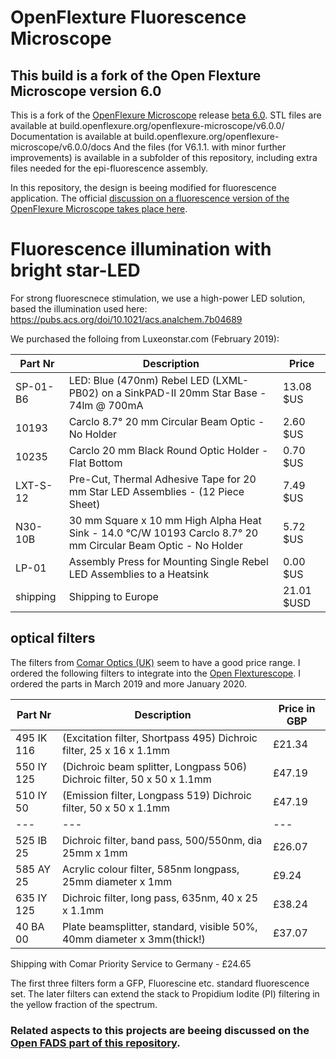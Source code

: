 # OpenFlexture Fluorescence Microscope
## This build is a fork of the Open Flexture Microscope version 6.0

This is a fork of the [OpenFlexure Microscope](https://github.com/rwb27/openflexure_microscope) release [beta 6.0](https://gitlab.com/openflexure/openflexure-microscope/-/releases).
STL files are available at build.openflexure.org/openflexure-microscope/v6.0.0/
Documentation is available at build.openflexure.org/openflexure-microscope/v6.0.0/docs
And the files (for V6.1.1. with minor further improvements) is available in a subfolder of this repository, including extra files needed for the epi-fluorescence assembly.

In this repository, the design is beeing modified for fluorescence application.
The official [discussion on a fluorescence version of the OpenFlexure Microscope takes place here](https://gitter.im/OpenFlexureProject/Fluorescence?source=orgpage).

# Fluorescence illumination with bright star-LED

For strong fluorescnece stimulation, we use a high-power LED solution, based the illumination used here: https://pubs.acs.org/doi/10.1021/acs.analchem.7b04689

We purchased the folloing from Luxeonstar.com (February 2019):

Part Nr | Description | Price
--- | --- | ---
SP-01-B6 | LED: Blue (470nm) Rebel LED (LXML-PB02) on a SinkPAD-II 20mm Star Base - 74lm @ 700mA  | 13.08 $US
10193 | Carclo 8.7° 20 mm Circular Beam Optic - No Holder | 2.60 $US
10235 | Carclo 20 mm Black Round Optic Holder - Flat Bottom | 0.70 $US
LXT-S-12 | Pre-Cut, Thermal Adhesive Tape for 20 mm Star LED Assemblies - (12 Piece Sheet)| 7.49 $US
N30-10B | 30 mm Square x 10 mm High Alpha Heat Sink - 14.0 °C/W 10193 Carclo 8.7° 20 mm Circular Beam Optic - No Holder | 5.72 $US
LP-01 | Assembly Press for Mounting Single Rebel LED Assemblies to a Heatsink | 0.00 $US
shipping | Shipping to Europe | 21.01 $USD

## optical filters

The filters from [Comar Optics (UK)](https://www.comaroptics.com/components/filters) seem to have a good price range. I ordered the following filters to integrate into the [Open Flexturescope](https://github.com/rwb27/openflexure_microscope/issues/43). I ordered the parts in March 2019 and more January 2020.

Part Nr | Description | Price in GBP
--- | --- | ---
495 IK 116 | (Excitation filter, Shortpass 495) Dichroic filter, 25 x 16 x 1.1mm | £21.34
550 IY 125 | (Dichroic beam splitter, Longpass 506) Dichroic filter, 50 x 50 x 1.1mm | £47.19
510 IY 50 | (Emission filter, Longpass 519) Dichroic filter, 50 x 50 x 1.1mm | £47.19
--- | --- | ---
525 IB 25 | Dichroic filter, band pass, 500/550nm, dia 25mm x 1mm | £26.07
585 AY 25 | Acrylic colour filter, 585nm longpass, 25mm diameter x 1mm | £9.24
635 IY 125 | Dichroic filter, long pass, 635nm, 40 x 25 x 1.1mm | £38.24
40 BA 00 | Plate beamsplitter, standard, visible 50%, 40mm diameter x 3mm(thick!) | £37.07

Shipping with Comar Priority Service to Germany - £24.65

The first three filters form a GFP, Fluorescine etc. standard fluorescence set. The later filters can extend the stack to Propidium Iodite (PI) filtering in the yellow fraction of the spectrum.

### Related aspects to this projects are beeing discussed on the [Open FADS part of this repository](https://github.com/MakerTobey/OpenMicrofluidics/tree/master/Open%20Fluorescence%20Activated%20Droplet%20Sorting%20(FADS)).

